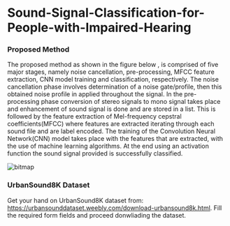 # Sound-Signal-Classification-for-People-with-Impaired-Hearing

### Proposed Method

The proposed method as shown in the figure below , is comprised of five major stages, namely noise cancellation, pre-processing, MFCC feature extraction, CNN model training and classification, respectively. The noise cancellation phase involves determination of a noise gate/profile, then this obtained noise profile in applied throughout the signal. In the pre-processing phase conversion of stereo signals to mono signal takes place and enhancement of sound signal is done and are stored in a list. This is followed by the feature extraction of Mel-frequency cepstral coefficients(MFCC) where features are extracted iterating through each sound file and are label encoded. The training of the Convolution Neural Network(CNN) model takes place with the features that are extracted, with the use of machine learning algorithms. At the end using an activation function the sound signal provided is successfully classified.

![bitmap](https://user-images.githubusercontent.com/81764309/224734158-e42e3c7a-56fd-47b2-9529-3acd3f7f4276.png)

### UrbanSound8K Dataset

Get your hand on UrbanSound8K dataset from: https://urbansounddataset.weebly.com/download-urbansound8k.html.
Fill the required form fields and proceed donwliading the dataset.
